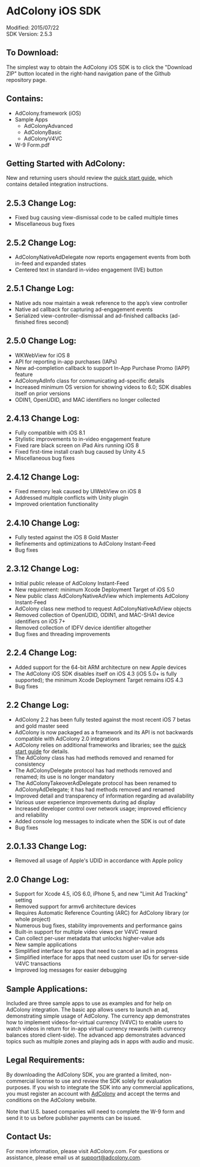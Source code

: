 AdColony iOS SDK
==================================
Modified: 2015/07/22  
SDK Version: 2.5.3  

To Download:
----------------------------------
The simplest way to obtain the AdColony iOS SDK is to click the "Download ZIP" button located in the right-hand navigation pane of the Github repository page.

Contains:
----------------------------------
* AdColony.framework (iOS)
* Sample Apps
  * AdColonyAdvanced
  * AdColonyBasic
  * AdColonyV4VC
* W-9 Form.pdf

Getting Started with AdColony:
----------------------------------
New and returning users should review the [quick start guide](https://github.com/AdColony/AdColony-iOS-SDK/wiki), which contains detailed integration instructions.

2.5.3 Change Log:
----------------------------------
* Fixed bug causing view-dismissal code to be called multiple times
* Miscellaneous bug fixes

2.5.2 Change Log:
----------------------------------
* AdColonyNativeAdDelegate now reports engagement events from both in-feed and expanded states
* Centered text in standard in-video engagement (IVE) button

2.5.1 Change Log:
----------------------------------
* Native ads now maintain a weak reference to the app’s view controller
* Native ad callback for capturing ad-engagement events
* Serialized view-controller-dismissal and ad-finished callbacks (ad-finished fires second)

2.5.0 Change Log:
----------------------------------
* WKWebView for iOS 8
* API for reporting in-app purchases (IAPs)
* New ad-completion callback to support In-App Purchase Promo (IAPP) feature
* AdColonyAdInfo class for communicating ad-specific details
* Increased minimum OS version for showing videos to 6.0; SDK disables itself on prior versions
* ODIN1, OpenUDID, and MAC identifiers no longer collected

2.4.13 Change Log:
----------------------------------
* Fully compatible with iOS 8.1
* Stylistic improvements to in-video engagement feature
* Fixed rare black screen on iPad Airs running iOS 8
* Fixed first-time install crash bug caused by Unity 4.5
* Miscellaneous bug fixes

2.4.12 Change Log:
----------------------------------
* Fixed memory leak caused by UIWebView on iOS 8
* Addressed multiple conflicts with Unity plugin
* Improved orientation functionality

2.4.10 Change Log:
----------------------------------
* Fully tested against the iOS 8 Gold Master
* Refinements and optimizations to AdColony Instant-Feed
* Bug fixes 

2.3.12 Change Log:
----------------------------------
* Initial public release of AdColony Instant-Feed
* New requirement: minimum Xcode Deployment Target of iOS 5.0
* New public class AdColonyNativeAdView which implements AdColony Instant-Feed
* AdColony class new method to request AdColonyNativeAdView objects
* Removed collection of OpenUDID, ODIN1, and MAC-SHA1 device identifiers on iOS 7+
* Removed collection of IDFV device identifier altogether
* Bug fixes and threading improvements

2.2.4 Change Log:
----------------------------------
* Added support for the 64-bit ARM architecture on new Apple devices
* The AdColony iOS SDK disables itself on iOS 4.3 (iOS 5.0+ is fully supported); the minimum Xcode Deployment Target remains iOS 4.3
* Bug fixes

2.2 Change Log:
----------------------------------
* AdColony 2.2 has been fully tested against the most recent iOS 7 betas and gold master seed
* AdColony is now packaged as a framework and its API is not backwards compatible with AdColony 2.0 integrations
* AdColony relies on additional frameworks and libraries; see the [quick start guide](https://github.com/AdColony/AdColony-iOS-SDK/wiki) for details. 
* The AdColony class has had methods removed and renamed for consistency
* The AdColonyDelegate protocol has had methods removed and renamed; its use is no longer mandatory
* The AdColonyTakeoverAdDelegate protocol has been renamed to AdColonyAdDelegate; it has had methods removed and renamed
* Improved detail and transparency of information regarding ad availability
* Various user experience improvements during ad display
* Increased developer control over network usage; improved efficiency and reliability
* Added console log messages to indicate when the SDK is out of date
* Bug fixes

2.0.1.33 Change Log:
----------------------------------
* Removed all usage of Apple's UDID in accordance with Apple policy

2.0 Change Log:
----------------------------------
* Support for Xcode 4.5, iOS 6.0, iPhone 5, and new "Limit Ad Tracking" setting
* Removed support for armv6 architecture devices
* Requires Automatic Reference Counting (ARC) for AdColony library (or whole project)
* Numerous bug fixes, stability improvements and performance gains
* Built-in support for multiple video views per V4VC reward
* Can collect per-user metadata that unlocks higher-value ads
* New sample applications
* Simplified interface for apps that need to cancel an ad in progress
* Simplified interface for apps that need custom user IDs for server-side V4VC transactions
* Improved log messages for easier debugging


Sample Applications:
----------------------------------
Included are three sample apps to use as examples and for help on AdColony integration. The basic app allows users to launch an ad, demonstrating simple usage of AdColony. The currency app demonstrates how to implement videos-for-virtual currency (V4VC) to enable users to watch videos in return for in-app virtual currency rewards (with currency balances stored client-side). The advanced app demonstrates advanced topics such as multiple zones and playing ads in apps with audio and music. 


Legal Requirements:
----------------------------------
By downloading the AdColony SDK, you are granted a limited, non-commercial license to use and review the SDK solely for evaluation purposes.  If you wish to integrate the SDK into any commercial applications, you must register an account with [AdColony](https://clients.adcolony.com/signup) and accept the terms and conditions on the AdColony website.

Note that U.S. based companies will need to complete the W-9 form and send it to us before publisher payments can be issued.


Contact Us:
----------------------------------
For more information, please visit AdColony.com. For questions or assistance, please email us at support@adcolony.com.

